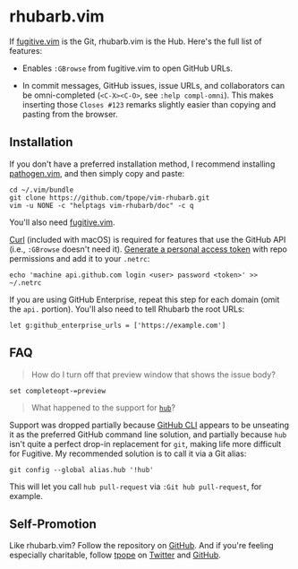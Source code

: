 # rhubarb.vim

If [fugitive.vim][] is the Git, rhubarb.vim is the Hub.  Here's the full list
of features:

* Enables `:GBrowse` from fugitive.vim to open GitHub URLs.

* In commit messages, GitHub issues, issue URLs, and collaborators can be
  omni-completed (`<C-X><C-O>`, see `:help compl-omni`).  This makes inserting
  those `Closes #123` remarks slightly easier than copying and pasting from
  the browser.

[fugitive.vim]: https://github.com/tpope/vim-fugitive

## Installation

If you don't have a preferred installation method, I recommend
installing [pathogen.vim](https://github.com/tpope/vim-pathogen), and
then simply copy and paste:

    cd ~/.vim/bundle
    git clone https://github.com/tpope/vim-rhubarb.git
    vim -u NONE -c "helptags vim-rhubarb/doc" -c q

You'll also need [fugitive.vim][].

[Curl](http://curl.haxx.se/) (included with macOS) is required for features
that use the GitHub API (i.e., `:GBrowse` doesn't need it).
[Generate a personal access token](https://github.com/settings/tokens/new)
with repo permissions and add it to your `.netrc`:

    echo 'machine api.github.com login <user> password <token>' >> ~/.netrc

If you are using GitHub Enterprise, repeat this step for each domain (omit the
`api.` portion). You'll also need to tell Rhubarb the root URLs:

    let g:github_enterprise_urls = ['https://example.com']

## FAQ

> How do I turn off that preview window that shows the issue body?

    set completeopt-=preview

> What happened to the support for [`hub`](https://github.com/github/hub)?

Support was dropped partially because [GitHub CLI](https://github.com/cli/cli)
appears to be unseating it as the preferred GitHub command line solution, and
partially because `hub` isn't quite a perfect drop-in replacement for `git`,
making life more difficult for Fugitive.  My recommended solution is to call
it via a Git alias:

    git config --global alias.hub '!hub'

This will let you call `hub pull-request` via `:Git hub pull-request`, for
example.

## Self-Promotion

Like rhubarb.vim? Follow the repository on
[GitHub](https://github.com/tpope/vim-rhubarb).  And if
you're feeling especially charitable, follow [tpope](http://tpo.pe/) on
[Twitter](http://twitter.com/tpope) and
[GitHub](https://github.com/tpope).
